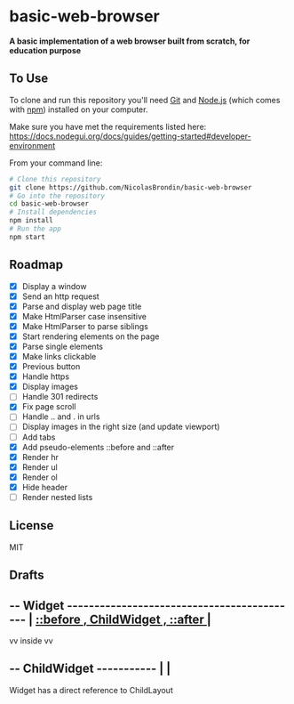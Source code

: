 # basic-web-browser

**A basic implementation of a web browser built from scratch, for education purpose**

## To Use

To clone and run this repository you'll need [Git](https://git-scm.com) and [Node.js](https://nodejs.org/en/download/) (which comes with [npm](http://npmjs.com)) installed on your computer.

Make sure you have met the requirements listed here: https://docs.nodegui.org/docs/guides/getting-started#developer-environment

From your command line:

```bash
# Clone this repository
git clone https://github.com/NicolasBrondin/basic-web-browser
# Go into the repository
cd basic-web-browser
# Install dependencies
npm install
# Run the app
npm start
```

## Roadmap

- [x] Display a window
- [x] Send an http request
- [x] Parse and display web page title
- [x] Make HtmlParser case insensitive
- [x] Make HtmlParser to parse siblings
- [x] Start rendering elements on the page
- [x] Parse single elements
- [x] Make links clickable
- [x] Previous button
- [x] Handle https
- [x] Display images
- [ ] Handle 301 redirects
- [x] Fix page scroll
- [ ] Handle .. and . in urls
- [ ] Display images in the right size (and update viewport)
- [ ] Add tabs
- [x] Add pseudo-elements ::before and ::after
- [x] Render hr
- [x] Render ul
- [x] Render ol
- [x] Hide header
- [ ] Render nested lists

## License

MIT

## Drafts


-- Widget -------------------------------------------
| [ ::before , ChildWidget , ::after ](WidgetLayout) |
-----------------------------------------------------

vv inside vv

-- ChildWidget -----------
| [<Empty>](ChildLayout) |
--------------------------

Widget has a direct reference to ChildLayout